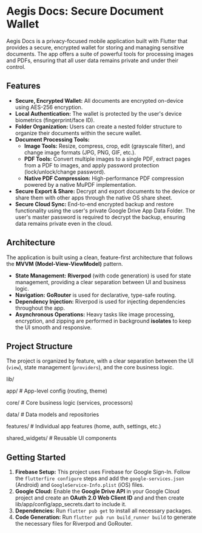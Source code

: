 # Aegis Docs: Secure Document Wallet

Aegis Docs is a privacy-focused mobile application built with Flutter that provides a secure, encrypted wallet for storing and managing sensitive documents. The app offers a suite of powerful tools for processing images and PDFs, ensuring that all user data remains private and under their control.

## Features

- **Secure, Encrypted Wallet:** All documents are encrypted on-device using AES-256 encryption.
- **Local Authentication:** The wallet is protected by the user's device biometrics (fingerprint/face ID).
- **Folder Organization:** Users can create a nested folder structure to organize their documents within the secure wallet.
- **Document Processing Tools:**
    - **Image Tools:** Resize, compress, crop, edit (grayscale filter), and change image formats (JPG, PNG, GIF, etc.).
    - **PDF Tools:** Convert multiple images to a single PDF, extract pages from a PDF to images, and apply password protection (lock/unlock/change password).
    - **Native PDF Compression:** High-performance PDF compression powered by a native MuPDF implementation.
- **Secure Export & Share:** Decrypt and export documents to the device or share them with other apps through the native OS share sheet.
- **Secure Cloud Sync:** End-to-end encrypted backup and restore functionality using the user's private Google Drive App Data Folder. The user's master password is required to decrypt the backup, ensuring data remains private even in the cloud.

## Architecture

The application is built using a clean, feature-first architecture that follows the **MVVM (Model-View-ViewModel)** pattern.

- **State Management:** **Riverpod** (with code generation) is used for state management, providing a clear separation between UI and business logic.
- **Navigation:** **GoRouter** is used for declarative, type-safe routing.
- **Dependency Injection:** Riverpod is used for injecting dependencies throughout the app.
- **Asynchronous Operations:** Heavy tasks like image processing, encryption, and zipping are performed in background **isolates** to keep the UI smooth and responsive.

## Project Structure

The project is organized by feature, with a clear separation between the UI (`view`), state management (`providers`), and the core business logic.

lib/

app/          # App-level config (routing, theme)

core/         # Core business logic (services, processors)

data/         # Data models and repositories

features/     # Individual app features (home, auth, settings, etc.)

shared_widgets/ # Reusable UI components
## Getting Started

1.  **Firebase Setup:** This project uses Firebase for Google Sign-In. Follow the `flutterfire configure` steps and add the `google-services.json` (Android) and `GoogleService-Info.plist` (iOS) files.
2.  **Google Cloud:** Enable the **Google Drive API** in your Google Cloud project and create an **OAuth 2.0 Web Client ID** and and then create lib/app/config/app_secrets.dart to include it.
3.  **Dependencies:** Run `flutter pub get` to install all necessary packages.
4.  **Code Generation:** Run `flutter pub run build_runner build` to generate the necessary files for Riverpod and GoRouter.
